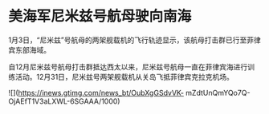 # 美海军尼米兹号航母驶向南海

1月3日，“尼米兹”号航母的两架舰载机的飞行轨迹显示，该航母打击群已行至菲律宾东部海域。

自12月尼米兹号航母打击群抵达西太以来，尼米兹号航母一直在菲律宾海进行训练活动。12月31日，尼米兹号两架舰载机从关岛飞抵菲律宾克拉克机场。

![](https://inews.gtimg.com/news_bt/OubXgGSdvVK-
mZdtUnQmYQo7Q-OjAEfT1V3aLXWL-6SGAAA/1000)

